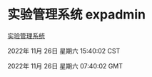 # 实验管理系统 expadmin
[实验管理系统](http://59.174.11.98:56808/expadmin-782313d2-e1b1-4ea7-932e-3a55e6a1a4d0/)

2022年 11月 26日 星期六 15:40:02 CST

2022年 11月 26日 星期六 07:40:02 GMT

